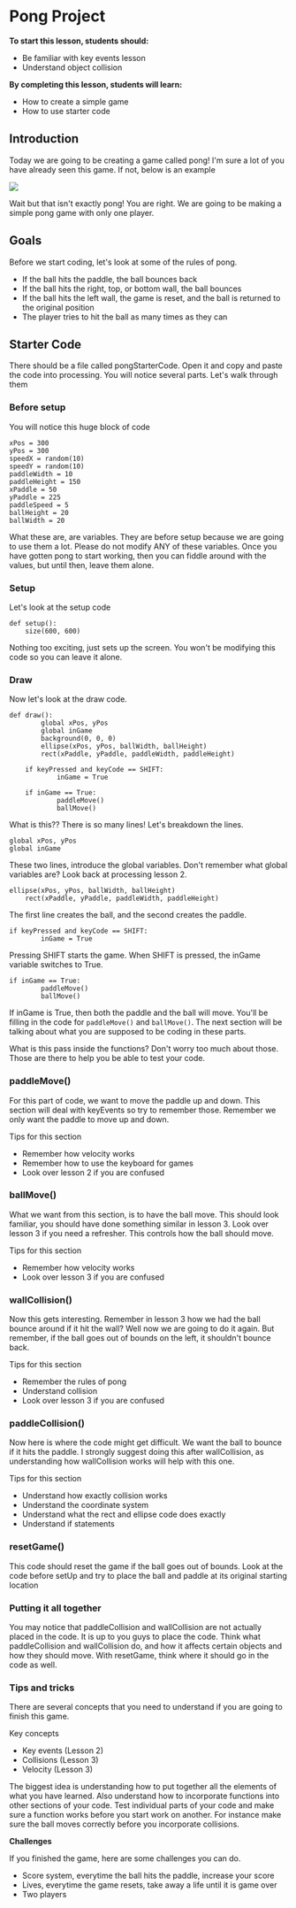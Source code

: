 # Pong Project

**To start this lesson, students should:**

- Be familiar with key events lesson
- Understand object collision

**By completing this lesson, students will learn:**

- How to create a simple game
- How to use starter code

## Introduction

Today we are going to be creating a game called pong! I'm sure a lot of you have already seen this game. If not, below is an example

![](pongStarter.gif)

Wait but that isn't exactly pong! You are right. We are going to be making a simple pong game with only one player. 

## Goals

Before we start coding, let's look at some of the rules of pong.

 - If the ball hits the paddle, the ball bounces back
 - If the ball hits the right, top, or bottom wall, the ball bounces
 - If the ball hits the left wall, the game is reset, and the ball is returned to the original position
 - The player tries to hit the ball as many times as they can
 
## Starter Code

There should be a file called pongStarterCode. Open it and copy and paste the code into processing. You will notice several parts. Let's walk through them

### Before setup

You will notice this huge block of code

	xPos = 300
	yPos = 300
	speedX = random(10)
	speedY = random(10)
	paddleWidth = 10
	paddleHeight = 150
	xPaddle = 50
	yPaddle = 225
	paddleSpeed = 5
	ballHeight = 20
	ballWidth = 20

What these are, are variables. They are before setup because we are going to use them a lot. Please do not modify ANY of these variables. Once you have gotten pong to start working, then you can fiddle around with the values, but until then, leave them alone. 


### Setup

Let's look at the setup code
	
	def setup():
		size(600, 600)
	
Nothing too exciting, just sets up the screen. You won't be modifying this code so you can leave it alone.

### Draw

Now let's look at the draw code.

	def draw():
    		global xPos, yPos
    		global inGame
    		background(0, 0, 0)
    		ellipse(xPos, yPos, ballWidth, ballHeight)
    		rect(xPaddle, yPaddle, paddleWidth, paddleHeight)
    	
		if keyPressed and keyCode == SHIFT:
        		inGame = True
    		
		if inGame == True:
        		paddleMove()
        		ballMove()
  
What is this?? There is so many lines! Let's breakdown the lines. 

	global xPos, yPos
	global inGame

These two lines, introduce the global variables. Don't remember what global variables are? Look back at processing lesson 2.

	ellipse(xPos, yPos, ballWidth, ballHeight)
    	rect(xPaddle, yPaddle, paddleWidth, paddleHeight)
    
The first line creates the ball, and the second creates the paddle.

	if keyPressed and keyCode == SHIFT:
        	inGame = True
		
Pressing SHIFT starts the game. When SHIFT is pressed, the inGame variable switches to True. 

	if inGame == True:
        	paddleMove()
        	ballMove()
		
If inGame is True, then both the paddle and the ball will move. You'll be filling in the code for `paddleMove()` and `ballMove()`. The next section will be talking about what you are supposed to be coding in these parts.

What is this pass inside the functions? Don't worry too much about those. Those are there to help you be able to test your code.

### paddleMove()

For this part of code, we want to move the paddle up and down. This section will deal with keyEvents so try to remember those. Remember we only want the paddle to move up and down.

Tips for this section

 - Remember how velocity works
 - Remember how to use the keyboard for games
 - Look over lesson 2 if you are confused

### ballMove()

What we want from this section, is to have the ball move. This should look familiar, you should have done something similar in lesson 3. Look over lesson 3 if you need a refresher. This controls how the ball should move. 

Tips for this section

 - Remember how velocity works
 - Look over lesson 3 if you are confused

### wallCollision()

Now this gets interesting. Remember in lesson 3 how we had the ball bounce around if it hit the wall? Well now we are going to do it again. But remember, if the ball goes out of bounds on the left, it shouldn't bounce back.

Tips for this section

 - Remember the rules of pong
 - Understand collision
 - Look over lesson 3 if you are confused

### paddleCollision()

Now here is where the code might get difficult. We want the ball to bounce if it hits the paddle. I strongly suggest doing this after wallCollision, as understanding how wallCollision works will help with this one. 

Tips for this section

 - Understand how exactly collision works
 - Understand the coordinate system
 - Understand what the rect and ellipse code does exactly
 - Understand if statements

### resetGame()

This code should reset the game if the ball goes out of bounds. Look at the code before setUp and try to place the ball and paddle at its original starting location

### Putting it all together

You may notice that paddleCollision and wallCollision are not actually placed in the code. It is up to you guys to place the code. Think what paddleCollision and wallCollision do, and how it affects certain objects and how they should move. With resetGame, think where it should go in the code as well.
 
### Tips and tricks

There are several concepts that you need to understand if you are going to finish this game.

Key concepts

 - Key events (Lesson 2)
 - Collisions (Lesson 3)
 - Velocity (Lesson 3)
 
 
The biggest idea is understanding how to put together all the elements of what you have learned. Also understand how to incorporate functions into other sections of your code. Test individual parts of your code and make sure a function works before you start work on another. For instance make sure the ball moves correctly before you incorporate collisions. 


**Challenges**

If you finished the game, here are some challenges you can do.

- Score system, everytime the ball hits the paddle, increase your score
- Lives, everytime the game resets, take away a life until it is game over
- Two players
